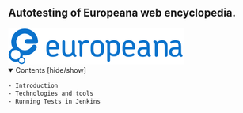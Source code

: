 <h2>Autotesting of Europeana web encyclopedia.</h2>

<picture>
 <source media="(prefers-color-scheme: dark)" srcset="image/europeana_logo_DARKMODE.svg">
 <source media="(prefers-color-scheme: light)" srcset="image/europeana_logo_LIGHTMODE.svg">
 <img alt="Europeana logo" src="images/europeana_logo.svg">
</picture>

<details open>
  <summary>Contents [hide/show]</summary>
    
    - Introduction
    - Technologies and tools
    - Running Tests in Jenkins
  
   
</details>